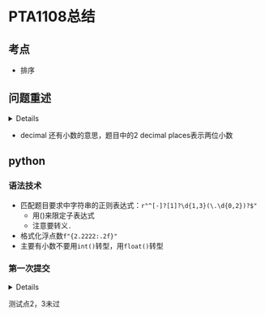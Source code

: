 # PTA1108总结
## 考点
- 排序

## 问题重述

<details>
    <summary>Details</summary>

![](https://raw.githubusercontent.com/ednow/cloudimg/main/githubio/20210707213717.png)
</details>

+ decimal 还有小数的意思，题目中的2 decimal places表示两位小数

## python
### 语法技术
+ 匹配题目要求中字符串的正则表达式：`r"^[-]?[1]?\d{1,3}(\.\d{0,2})?$"`
  + 用()来限定子表达式
  + 注意要转义`.`
+ 格式化浮点数`f"{2.2222:.2f}"`
+ 主要有小数不要用`int()`转型，用`float()`转型

### 第一次提交
<details>
    <summary>Details</summary>

![](https://raw.githubusercontent.com/ednow/cloudimg/main/githubio/20210707222149.png)
</details>

测试点2，3未过